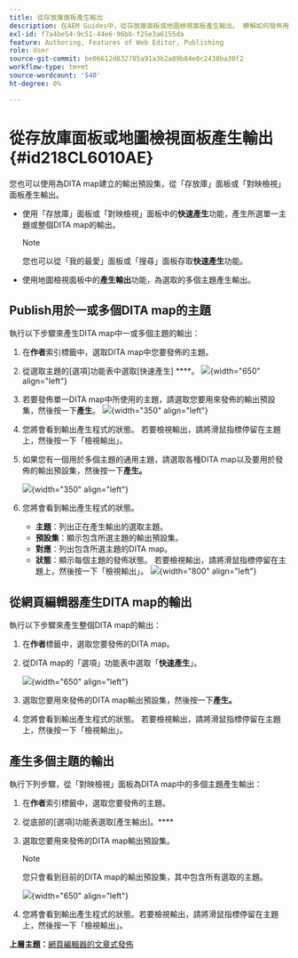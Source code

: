 ```yaml
---
title: 從存放庫面板產生輸出
description: 在AEM Guides中，從存放庫面板或地圖檢視面板產生輸出。 瞭解如何發佈用於一個或多個DITA map的主題，或為多個主題產生輸出。
exl-id: f7a4be54-9c51-44e6-96bb-f25e3a6155da
feature: Authoring, Features of Web Editor, Publishing
role: User
source-git-commit: be06612d832785a91a3b2a89b84e0c2438ba30f2
workflow-type: tm+mt
source-wordcount: '540'
ht-degree: 0%

---
```


# 從存放庫面板或地圖檢視面板產生輸出 {#id218CL6010AE}

您也可以使用為DITA map建立的輸出預設集，從「存放庫」面板或「對映檢視」面板產生輸出。

- 使用「存放庫」面板或「對映檢視」面板中的&#x200B;**快速產生**&#x200B;功能，產生所選單一主題或整個DITA map的輸出。

  >[!NOTE]
  >
  > 您也可以從「我的最愛」面板或「搜尋」面板存取&#x200B;**快速產生**&#x200B;功能。

- 使用地圖檢視面板中的&#x200B;**產生輸出**&#x200B;功能，為選取的多個主題產生輸出。

## Publish用於一或多個DITA map的主題

執行以下步驟來產生DITA map中一或多個主題的輸出：

1. 在&#x200B;**作者**&#x200B;索引標籤中，選取DITA map中您要發佈的主題。

1. 從選取主題的[選項]功能表中選取[快速產生] ****。
   ![](images/select-topic-options-menu_cs.png){width="650" align="left"}

1. 若要發佈單一DITA map中所使用的主題，請選取您要用來發佈的輸出預設集，然後按一下&#x200B;**產生**。
   ![](images/select-preset_cs.png){width="350" align="left"}

1. 您將會看到輸出產生程式的狀態。 若要檢視輸出，請將滑鼠指標停留在主題上，然後按一下「檢視輸出」。

1. 如果您有一個用於多個主題的通用主題，請選取各種DITA map以及要用於發佈的輸出預設集，然後按一下&#x200B;**產生。**

   ![](images/select-preset-multiple-maps_cs.png){width="350" align="left"}

1. 您將會看到輸出產生程式的狀態。

   - **主題**：列出正在產生輸出的選取主題。
   - **預設集**：顯示包含所選主題的輸出預設集。
   - **對應**：列出包含所選主題的DITA map。
   - **狀態**：顯示每個主題的發佈狀態。
若要檢視輸出，請將滑鼠指標停留在主題上，然後按一下「檢視輸出」。
     ![](images/output-multiple-maps_cs.png){width="800" align="left"}


## 從網頁編輯器產生DITA map的輸出

執行以下步驟來產生整個DITA map的輸出：

1. 在&#x200B;**作者**&#x200B;標籤中，選取您要發佈的DITA map。

1. 從DITA map的「選項」功能表中選取「**快速產生**」。

   ![](images/select-map-options-menu_cs.png){width="650" align="left"}

1. 選取您要用來發佈的DITA map輸出預設集，然後按一下&#x200B;**產生。**

1. 您將會看到輸出產生程式的狀態。 若要檢視輸出，請將滑鼠指標停留在主題上，然後按一下「檢視輸出」。


## 產生多個主題的輸出

執行下列步驟，從「對映檢視」面板為DITA map中的多個主題產生輸出：

1. 在&#x200B;**作者**&#x200B;索引標籤中，選取您要發佈的主題。

1. 從底部的[選項]功能表選取[產生輸出]。****

1. 選取您要用來發佈的DITA map輸出預設集。

   >[!NOTE]
   >
   > 您只會看到目前的DITA map的輸出預設集，其中包含所有選取的主題。

   ![](images/generate-output-multiple-topics_cs.png){width="650" align="left"}

1. 您將會看到輸出產生程式的狀態。若要檢視輸出，請將滑鼠指標停留在主題上，然後按一下「檢視輸出」。


**上層主題：**[&#x200B;網頁編輯器的文章式發佈](web-editor-article-publishing.md)
